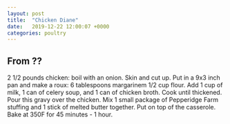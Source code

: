 ```yaml
---
layout: post
title:  "Chicken Diane"
date:   2019-12-22 12:00:07 +0000
categories: poultry
---
```


## From ??

 2 1/2 pounds chicken: boil with an onion. Skin and cut up. Put in a 9x3 inch pan and make a roux: 6 tablespoons margarinem 1/2 cup flour. Add 1 cup of milk, 1 can of celery soup, and 1 can of chicken broth. Cook until thickened. Pour this gravy over the chicken. Mix 1 small package of Pepperidge Farm stuffing and 1 stick of melted butter together. Put on top of the casserole. Bake at 350F for 45 minutes - 1 hour.
